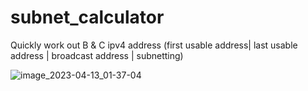 # subnet_calculator
Quickly work out B &amp; C ipv4 address (first usable address| last usable address | broadcast address | subnetting)

![image_2023-04-13_01-37-04](https://user-images.githubusercontent.com/34064977/231540997-1aa84e4d-a6bf-4082-b690-583d7383f442.png)
